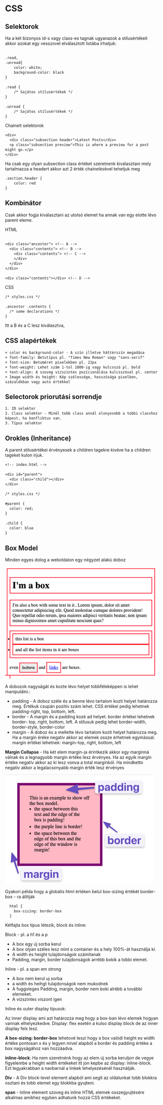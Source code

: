 # CSS

## Selektorok

Ha a két bizonyos id-s vagy class-es tagnak ugyanazok a stílusértékeit akkor azokat egy vesszovel elválasztott listába írhatjuk:
```

.read,
.unread{
    color: white;
    background-color: black
}

.read {
    /* Sajátos stílusértékek */
}

.unread {
    /* Sajátos stílusértékek */
}
```
Chainelt selektorok 

```
<div>
  <div class="subsection header">Latest Posts</div>
  <p class="subsection preview">This is where a preview for a post might go.</p>
</div>
```
Ha csak egy olyan subsection class értéket szeretnenk kiválasztani mely tartalmazza a headert akkor azt 2 érték chainelésével tehetjuk meg

```
.section.header {
    color: red
}
```

## Kombinátor

Csak akkor fogja kiválasztani az utolsó elemet ha annak van egy elotte lévo parent eleme. 

HTML
```

<div class="ancestor"> <!-- A -->
  <div class="contents"> <!-- B -->
    <div class="contents"> <!-- C -->
    </div>
  </div>
</div>

<div class="contents"></div> <!-- D -->
```
CSS
```
/* styles.css */

.ancestor .contents {
  /* some declarations */
}
```
Itt a B és a C lesz kiválasztva, 

## CSS alapértékek

    + color és background-color - A szín illetve háttérszín megadása
    + font-family: Betutípus pl. "Times New Roman" vagy "sans-serif"
    + font-size: Betuméret pixelekben pl. 22px
    + font-weight: Lehet szám 1-tol 1000-ig vagy kulcsszó pl. bold 
    + text-align: A szoveg vizszintes pozícionálása kulcsszóval pl. center
    + Image width és height: Kép szélessége, hosszúsága pixelben, százalékban vagy auto értékkel 

## Selectorok priorutási sorrendje

    1. ID selektor
    2. Class selektor - Minél tobb class annál elonyosebb a tobbi classhoz képest, ha konfliktus van.
    3. Típus selektor

## Orokles (Inheritance)

A parent stilusértékei érvényesek a children tagekre kivéve ha a children tageket kulon írjuk. 

```
<!-- index.html -->

<div id="parent">
  <div class="child"></div>
</div>

/* styles.css */

#parent {
  color: red;
}

.child {
  color: blue
}
```

## Box Model

Minden egyes dolog a weboldalon egy négyzet alakú doboz

![Page boxes](../img/boxes.png)

A dobozok nagyságát és kozte lévo helyet tobbféleképpen is lehet manipulálni.:
  + padding - A doboz széle és a benne lévo tartalom kozti helyet határozza meg. Értékuk csupán pozitív szám lehet. CSS értékei pedig lehetnek padding-right, top, bottom, left. 
  + border - A margin és a padding kozé ad helyet. border értékei lehetnek border- top, right, bottom, left. A stílusuk pedig lehet border-width, border-style, border-color
  + margin - A doboz és a mellette lévo tartalom kozti helyet határozza meg. Ha a margin éréke negatív akkor az elemek ossze érhetnek egymással. margin értékei lehetnek: margin-top, right, bottom, left
  
**Margin Collapse** -  Ha két elem margin-ja érintkezik akkor egy marginná válnak és a legnagyobb margin értéke lesz érvényes. Ha az egyik margin értéke negatív akkor az ki lesz vonva a total marginból. Ha mindketto negatív akkor a legalacsonyabb margin érték lesz érvényes
  
![box_model](../img/box-model.png)

Gyakori példa hogy a globális html értéken belul box-sizing értékét border-box - ra állítják

```
  html {
    box-sizing: border-box
  }
```

Kétfajta box típus létezik, block és inline:

Block - pl. a h1 és a p
  + A box egy új sorba kerul
  + A box olyan széles lesz mint a container és a hely 100%-át használja ki.
  + A width és height tulajdonságok számítanak
  + Padding, margin, border tulajdonságok arrébb bokik a tobbi elemet.
    
Inline - pl. a span em strong
  + A box nem kerul uj sorba
  + a width és heihgt tulajdonságok nem mukodnek
  + A fuggoleges Padding, margin, border nem boki alrébb a további elemeket.
  + A vizszintes viszont igen

Inline és outer display típusok:

Az inner display ami azt határozza meg hogy a box-ban lévo elemek hogyan vannak elhelyezkedve. Display: flex esetén a kulso display block de az inner display felx lesz.

**A box-sizing: border-box** lehetové teszi hogy a box valódi height es width értéke pontosan x és y legyen mivel alapból a border és padding értéke a box nagyságához van hozzáadva. 

**inline-block**: Ha nem szeretnénk hogy az elem új sorba keruljon de vegye figyelembe a height width értékeket itt jon kepbe az display: inline-block. Ezt legyakrabban a navbarnál a linkek lehelyezésénél használják. 

**Div** - A Div block-level element alapból ami segít az oldalunkat tobb blokkra osztani és tobb elemet egy blokkba gyujteni. 

**span** - Inline element szoveg és inline HTML elemek osszegyujtésére alkalmas amikhez egyben adhatunk hozzá CSS értékeket.




